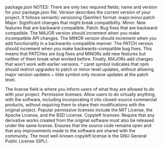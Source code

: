 package.json NOTES:
There are only two required fields; name and version for your package.json file.
Version describes the current version of your project. It follows semantic versioning (SemVer) format: major.minor.patch
Major: Significant changes that might break compatibility.
Minor: New features that are backward-compatible.
Patch: Bug fixes that are backward-compatible.
The MAJOR version should increment when you make incompatible API changes. The MINOR version should increment when you add functionality in a backwards-compatible manner. The PATCH version should increment when you make backwards-compatible bug fixes. This means that PATCHes are bug fixes and MINORs add new features but neither of them break what worked before. Finally, MAJORs add changes that won’t work with earlier versions.
^ caret symbol indicates that npm should restrict upgrades to patch or minor level updates, without allowing major version updates
~ tilde symbol only receive updates at the patch level.

The license field is where you inform users of what they are allowed to do with your project.
Permissive licenses: Allow users to do virtually anything with the software, including incorporating it into closed-source commercial products, without requiring them to share their modifications with the original project. Popular permissive licenses include the MIT License, the Apache License, and the BSD License.
Copyleft licenses: Require that any derivative works created from the original software must also be released under the same license. Ensures that the source code remains open and that any improvements made to the software are shared with the community. The most well-known copyleft license is the GNU General Public License (GPL).
